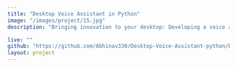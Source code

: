 ```yaml
---
title: "Desktop Voice Assistant in Python"
image: "/images/project/15.jpg"
description: "Bringing innovation to your desktop: Developing a voice assistant using Python for seamless and hands-free desktop interactions."

live: ""
github: "https://github.com/Abhinav330/Desktop-Voice-Assistant-python/blob/main/code.py" 
layout: project
---
```


